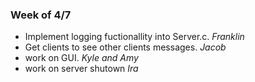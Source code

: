 ### Week of 4/7

- Implement logging fuctionallity into Server.c. *Franklin*
- Get clients to see other clients messages. *Jacob*
- work on GUI. *Kyle and Amy*
- work on server shutown *Ira*
